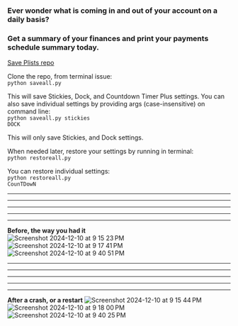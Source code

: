 <h3>Ever wonder what is coming in and out of your account on a daily basis?</h3>
<h3>Get a summary of your finances and print your payments schedule summary today.</h3>

<p><a href="https://github.com/joveuh/save-plists">Save Plists repo</a></p>
Clone the repo, from terminal issue:
<br><code>python saveall.py</code><br>

This will save Stickies, Dock, and Countdown Timer Plus settings. 
You can also save individual settings by providing args (case-insensitive) on command line:
<br><code>python saveall.py stickies DOCK</code><br>

This will only save Stickies, and Dock settings.

When needed later, restore your settings by running in terminal:
<br><code>python restoreall.py</code><br>

You can restore individual settings:
<br><code>python restoreall.py CounTDowN</code><br>


-----------------------------------------------
-----------------------------------------------
-----------------------------------------------
-----------------------------------------------
-----------------------------------------------

**Before, the way you had it**
<br>
![Screenshot 2024-12-10 at 9 15 23 PM](https://github.com/user-attachments/assets/16bcb576-2eab-4476-bfa1-19101ca09063)
![Screenshot 2024-12-10 at 9 17 41 PM](https://github.com/user-attachments/assets/74eca74f-36ac-4f53-8a49-c60bd307ad8c)
![Screenshot 2024-12-10 at 9 40 51 PM](https://github.com/user-attachments/assets/daa5d0e9-6002-4cac-933c-84c052df9e2a)


-----------------------------------------------
-----------------------------------------------
-----------------------------------------------
-----------------------------------------------
-----------------------------------------------

**After a crash, or a restart**
![Screenshot 2024-12-10 at 9 15 44 PM](https://github.com/user-attachments/assets/d1a785ea-f3c1-41c3-9511-1254db577dc9)
![Screenshot 2024-12-10 at 9 18 00 PM](https://github.com/user-attachments/assets/fa64b674-319d-4d52-b974-e20b3fd30aaf)
![Screenshot 2024-12-10 at 9 40 25 PM](https://github.com/user-attachments/assets/aa92dfa1-4437-4a2a-a5c0-0fe8411cd49b)
